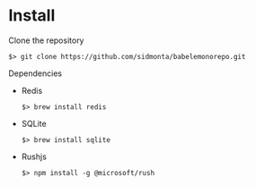 # Install

Clone the repository

```
$> git clone https://github.com/sidmonta/babelemonorepo.git
```

Dependencies

* Redis
  ```
  $> brew install redis
  ```
* SQLite
  ```
  $> brew install sqlite
  ```
* Rushjs
  ```
  $> npm install -g @microsoft/rush
  ```
